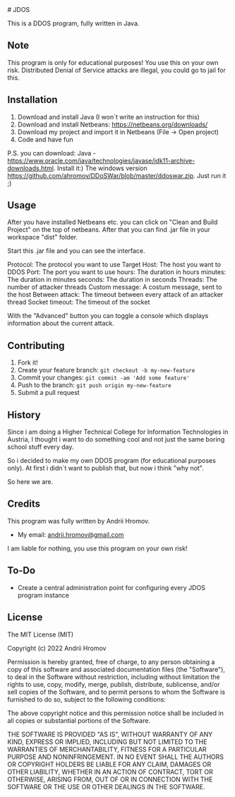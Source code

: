 <snippet>
  <content>
# JDOS

This is a DDOS program, fully written in Java.

## Note

This program is only for educational purposes!
You use this on your own risk. 
Distributed Denial of Service attacks are illegal, you could go to jail for this.


## Installation

1. Download and install Java (I won´t write an instruction for this)
2. Download and install Netbeans: https://netbeans.org/downloads/
3. Download my project and import it in Netbeans (File -> Open project)
4. Code and have fun

P.S. you can download:
Java - https://www.oracle.com/java/technologies/javase/jdk11-archive-downloads.html. Install it:)
The windows version https://github.com/ahromov/DDoSWar/blob/master/ddoswar.zip. Just run it ;)



## Usage

After you have installed Netbeans etc. you can click on "Clean and Build Project" on the top of netbeans.
After that you can find .jar file in your workspace "dist" folder.

Start this .jar file and you can see the interface.

Protocol: The protocol you want to use
Target Host: The host you want to DDOS
Port: The port you want to use
hours: The duration in hours
minutes: The duration in minutes
seconds: The duration in seconds
Threads: The number of attacker threads
Custom message: A costum message, sent to the host
Between attack: The timeout between every attack of an attacker thread
Socket timeout: The timeout of the socket

With the "Advanced" button you can toggle a console which displays information about the current attack.


## Contributing

1. Fork it!
2. Create your feature branch: `git checkout -b my-new-feature`
3. Commit your changes: `git commit -am 'Add some feature'`
4. Push to the branch: `git push origin my-new-feature`
5. Submit a pull request


## History

Since i am doing a Higher Technical College for Information Technologies in Austria, I thought
i want to do something cool and not just the same boring school stuff every day.

So i decided to make my own DDOS program (for educational purposes only).
At first i didn´t want to publish that, but now i think "why not".

So here we are.


## Credits

This program was fully written by Andrii Hromov.

- My email: andrii.hromov@gmail.com

I am liable for nothing, you use this program on your own risk!


## To-Do

 - Create a central administration point for configuring every JDOS program instance


## License



The MIT License (MIT)

Copyright (c) 2022 Andrii Hromov

Permission is hereby granted, free of charge, to any person obtaining a copy of this software and associated documentation files (the "Software"), to deal in the Software without restriction, including without limitation the rights to use, copy, modify, merge, publish, distribute, sublicense, and/or sell copies of the Software, and to permit persons to whom the Software is furnished to do so, subject to the following conditions:

The above copyright notice and this permission notice shall be included in all copies or substantial portions of the Software.

THE SOFTWARE IS PROVIDED "AS IS", WITHOUT WARRANTY OF ANY KIND, EXPRESS OR IMPLIED, INCLUDING BUT NOT LIMITED TO THE WARRANTIES OF MERCHANTABILITY, FITNESS FOR A PARTICULAR PURPOSE AND NONINFRINGEMENT. IN NO EVENT SHALL THE AUTHORS OR COPYRIGHT HOLDERS BE LIABLE FOR ANY CLAIM, DAMAGES OR OTHER LIABILITY, WHETHER IN AN ACTION OF CONTRACT, TORT OR OTHERWISE, ARISING FROM, OUT OF OR IN CONNECTION WITH THE SOFTWARE OR THE USE OR OTHER DEALINGS IN THE SOFTWARE.
</snippet>
